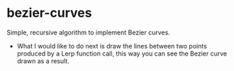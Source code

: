 # bezier-curves
Simple, recursive algorithm to implement Bezier curves.

- What I would like to do next is draw the lines between two points produced by a Lerp function call, this way you can see the Bezier curve drawn as a result.

